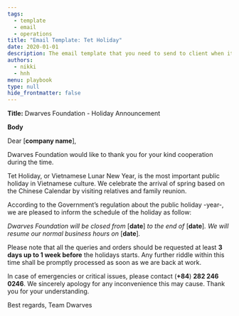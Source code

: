 ```yaml
---
tags: 
  - template
  - email
  - operations
title: "Email Template: Tet Holiday"
date: 2020-01-01
description: The email template that you need to send to client when it's near holiday to announce about the absence. 
authors:
  - nikki
  - hnh
menu: playbook
type: null
hide_frontmatter: false
---
```


**Title:** Dwarves Foundation - Holiday Announcement

**Body**

Dear [**company name**],

Dwarves Foundation would like to thank you for your kind cooperation during the time.

Tet Holiday, or Vietnamese Lunar New Year, is the most important public holiday in Vietnamese culture. We celebrate the arrival of spring based on the Chinese Calendar by visiting relatives and family reunion.

According to the Government’s regulation about the public holiday -year-, we are pleased to inform the schedule of the holiday as follow:

*Dwarves Foundation will be closed from* [**date**] *to the end of* [**date**]*. We will resume our normal business hours on* [**date**]*.*

Please note that all the queries and orders should be requested at least **3 days up to 1 week before** the holidays starts. Any further riddle within this time shall be promptly processed as soon as we are back at work.

In case of emergencies or critical issues, please contact (**+84**) **282 246 0246**.
We sincerely apology for any inconvenience this may cause. Thank you for your understanding.

Best regards,
Team Dwarves